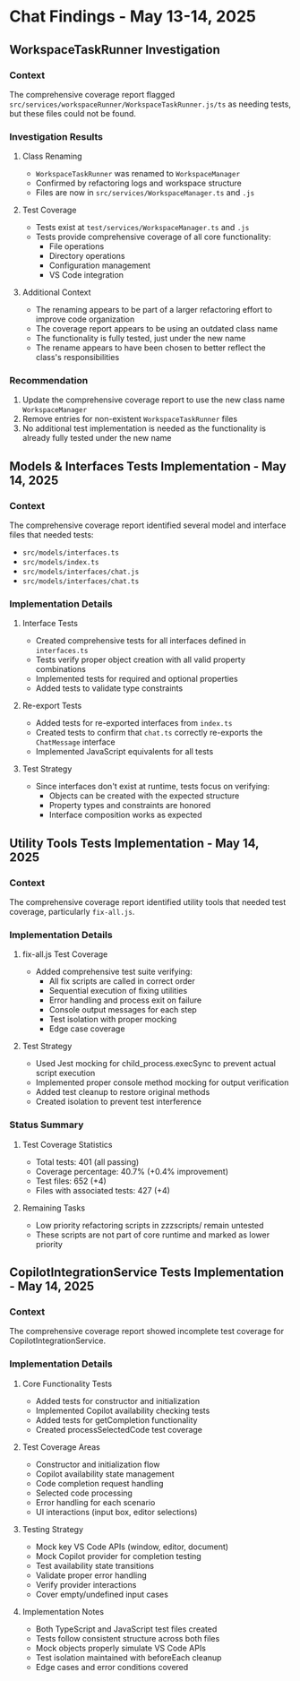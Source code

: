 # Chat Findings - May 13-14, 2025

## WorkspaceTaskRunner Investigation

### Context
The comprehensive coverage report flagged `src/services/workspaceRunner/WorkspaceTaskRunner.js/ts` as needing tests, but these files could not be found.

### Investigation Results

1. Class Renaming
   - `WorkspaceTaskRunner` was renamed to `WorkspaceManager`
   - Confirmed by refactoring logs and workspace structure
   - Files are now in `src/services/WorkspaceManager.ts` and `.js`

2. Test Coverage
   - Tests exist at `test/services/WorkspaceManager.ts` and `.js`
   - Tests provide comprehensive coverage of all core functionality:
     - File operations
     - Directory operations
     - Configuration management
     - VS Code integration

3. Additional Context
   - The renaming appears to be part of a larger refactoring effort to improve code organization
   - The coverage report appears to be using an outdated class name
   - The functionality is fully tested, just under the new name
   - The rename appears to have been chosen to better reflect the class's responsibilities

### Recommendation
1. Update the comprehensive coverage report to use the new class name `WorkspaceManager`
2. Remove entries for non-existent `WorkspaceTaskRunner` files
3. No additional test implementation is needed as the functionality is already fully tested under the new name

## Models & Interfaces Tests Implementation - May 14, 2025

### Context
The comprehensive coverage report identified several model and interface files that needed tests:
- `src/models/interfaces.ts`
- `src/models/index.ts`
- `src/models/interfaces/chat.js`
- `src/models/interfaces/chat.ts`

### Implementation Details

1. Interface Tests
   - Created comprehensive tests for all interfaces defined in `interfaces.ts`
   - Tests verify proper object creation with all valid property combinations
   - Implemented tests for required and optional properties
   - Added tests to validate type constraints

2. Re-export Tests
   - Added tests for re-exported interfaces from `index.ts`
   - Created tests to confirm that `chat.ts` correctly re-exports the `ChatMessage` interface
   - Implemented JavaScript equivalents for all tests

3. Test Strategy
   - Since interfaces don't exist at runtime, tests focus on verifying:
     - Objects can be created with the expected structure
     - Property types and constraints are honored
     - Interface composition works as expected

## Utility Tools Tests Implementation - May 14, 2025

### Context
The comprehensive coverage report identified utility tools that needed test coverage, particularly `fix-all.js`.

### Implementation Details

1. fix-all.js Test Coverage
   - Added comprehensive test suite verifying:
     - All fix scripts are called in correct order
     - Sequential execution of fixing utilities
     - Error handling and process exit on failure
     - Console output messages for each step
     - Test isolation with proper mocking
     - Edge case coverage

2. Test Strategy
   - Used Jest mocking for child_process.execSync to prevent actual script execution
   - Implemented proper console method mocking for output verification
   - Added test cleanup to restore original methods
   - Created isolation to prevent test interference

### Status Summary
1. Test Coverage Statistics
   - Total tests: 401 (all passing)
   - Coverage percentage: 40.7% (+0.4% improvement)
   - Test files: 652 (+4)
   - Files with associated tests: 427 (+4)

2. Remaining Tasks
   - Low priority refactoring scripts in zzzscripts/ remain untested
   - These scripts are not part of core runtime and marked as lower priority

## CopilotIntegrationService Tests Implementation - May 14, 2025

### Context
The comprehensive coverage report showed incomplete test coverage for CopilotIntegrationService.

### Implementation Details

1. Core Functionality Tests
   - Added tests for constructor and initialization
   - Implemented Copilot availability checking tests
   - Added tests for getCompletion functionality
   - Created processSelectedCode test coverage

2. Test Coverage Areas
   - Constructor and initialization flow
   - Copilot availability state management
   - Code completion request handling
   - Selected code processing
   - Error handling for each scenario
   - UI interactions (input box, editor selections)

3. Testing Strategy
   - Mock key VS Code APIs (window, editor, document)
   - Mock Copilot provider for completion testing
   - Test availability state transitions
   - Validate proper error handling
   - Verify provider interactions
   - Cover empty/undefined input cases

4. Implementation Notes
   - Both TypeScript and JavaScript test files created
   - Tests follow consistent structure across both files
   - Mock objects properly simulate VS Code APIs
   - Test isolation maintained with beforeEach cleanup
   - Edge cases and error conditions covered
